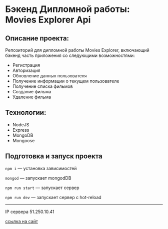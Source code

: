 # Бэкенд Дипломной работы: Movies Explorer Api

## Описание проекта:
Репозиторий для дипломной работы Movies Explorer, включающий бэкенд часть приложения со следующими возможностями: 

- Регистрация
- Авторизация
- Обновление данных пользователя
- Получение информации о текущем пользователе
- Получение списка фильмов
- Создание фильма
- Удаление фильма

## Технологии:
 - NodeJS
 - Express
 - MongoDB
 - Mongoose

## Подготовка и запуск проекта
`npm i` — установка зависимостей

`mongod` — запускает mongodDB

`npm run start` — запускает сервер

`npm run dev` — запускает сервер с hot-reload

***

IP сервера 51.250.10.41

[ссылка на сайт](https://movies.diplom.nomorepartiesxyz.ru)
